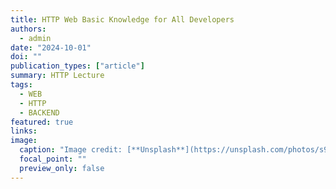 ```yaml
---
title: HTTP Web Basic Knowledge for All Developers
authors:
  - admin
date: "2024-10-01"
doi: ""
publication_types: ["article"]
summary: HTTP Lecture
tags:
  - WEB
  - HTTP
  - BACKEND
featured: true
links:
image:
  caption: "Image credit: [**Unsplash**](https://unsplash.com/photos/s9CC2SKySJM)"
  focal_point: ""
  preview_only: false
---
```

